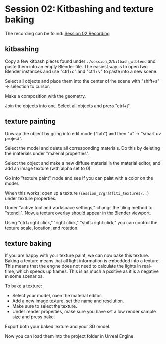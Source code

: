 # Session 02: Kitbashing and texture baking

The recording can be found: [Session 02 Recording](https://www.youtube.com/watch?v=E3SfIc2mfdo)

## kitbashing

Copy a few kitbash pieces found under `./session_2/kitbash_x.blend` and paste them into an empty Blender file. The easiest way is to open two Blender instances and use "ctrl+c" and "ctrl+v" to paste into a new scene.

Select all objects and place them into the center of the scene with "shift+s" -> selection to cursor.

Make a composition with the geometry.

Join the objects into one. Select all objects and press "ctrl+j".

## texture painting

Unwrap the object by going into edit mode ("tab") and then "u" -> "smart uv project".

Select the model and delete all corresponding materials. Do this by deleting the materials under "material properties".

Select the object and make a new diffuse material in the material editor, and add an image texture (with alpha set to 0).

Go into "texture paint" mode and see if you can paint with a color on the model.

When this works, open up a texture (`session_2/graffiti_textures/..`) under texture properties.

Under "active tool and workspace settings," change the tiling method to "stencil". Now, a texture overlay should appear in the Blender viewport.

Using "ctrl+right click," "right click," "shift+right click," you can control the texture scale, location, and rotation.

## texture baking 

If you are happy with your texture paint, we can now bake this texture. Baking a texture means that all light information is embedded into a texture. This means that the engine does not need to calculate the lights in real-time, which speeds up frames. This is as much a positive as it is a negative in some scenarios.

To bake a texture:
- Select your model, open the material editor.
- Add a new image texture, set the name and resolution.
- Make sure to select the texture.
- Under render properties, make sure you have set a low render sample size and press bake.

Export both your baked texture and your 3D model.

Now you can load them into the project folder in Unreal Engine.

